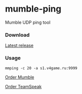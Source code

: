 # mumble-ping
Mumble UDP ping tool

### Download
[Latest release](https://github.com/v4game/mumble-ping/releases/latest)

### Usage
``mmping -c 20 -a s1.v4game.ru:9999``



[Order Mumble](https://v4game.ru/)

[Order TeamSpeak](https://ts4game.ru)
